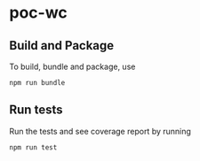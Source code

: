 # poc-wc

## Build and Package

To build, bundle and package, use

    npm run bundle

## Run tests

Run the tests and see coverage report by running

    npm run test
